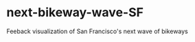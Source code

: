 next-bikeway-wave-SF
====================

Feeback visualization of San Francisco's next wave of bikeways
